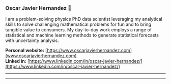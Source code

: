 ### Oscar Javier Hernandez 👋

I am a problem-solving physics PhD data scientist leveraging my analytical skills to solve challenging mathematical problems for fun and to bring tangible value to consumers. My day-to-day work employs a range of statistical and machine learning methods to generate statistical forecasts with uncertainty analysis. 


__Personal website:__ [https://www.oscarjavierhernandez.com](www.oscarjavierhernandez.com)  
__Linked in:__ [https://www.linkedin.com/in/oscar-javier-hernandez/](https://www.linkedin.com/in/oscar-javier-hernandez/)

---   
---


<!--
**OscarJHernandez/OscarJHernandez** is a ✨ _special_ ✨ repository because its `README.md` (this file) appears on your GitHub profile.

Personal website: [https://www.oscarjavierhernandez.com](www.oscarjavierhernandez.com)
Here are some ideas to get you started:

- 🔭 I’m currently working on ...
- 🌱 I’m currently learning ...
- 👯 I’m looking to collaborate on ...
- 🤔 I’m looking for help with ...
- 💬 Ask me about ...
- 📫 How to reach me: ...
- 😄 Pronouns: ...
- ⚡ Fun fact: ...
-->
